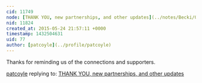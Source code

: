 ```yaml
---
cid: 11749
node: [THANK YOU, new partnerships, and other updates](../notes/Becki/05-20-2015/thank-you-new-partnerships-and-other-updates)
nid: 11824
created_at: 2015-05-24 21:57:11 +0000
timestamp: 1432504631
uid: 77
author: [patcoyle](../profile/patcoyle)
---
```


Thanks for reminding us of the connections and supporters. 

[patcoyle](../profile/patcoyle) replying to: [THANK YOU, new partnerships, and other updates](../notes/Becki/05-20-2015/thank-you-new-partnerships-and-other-updates)

